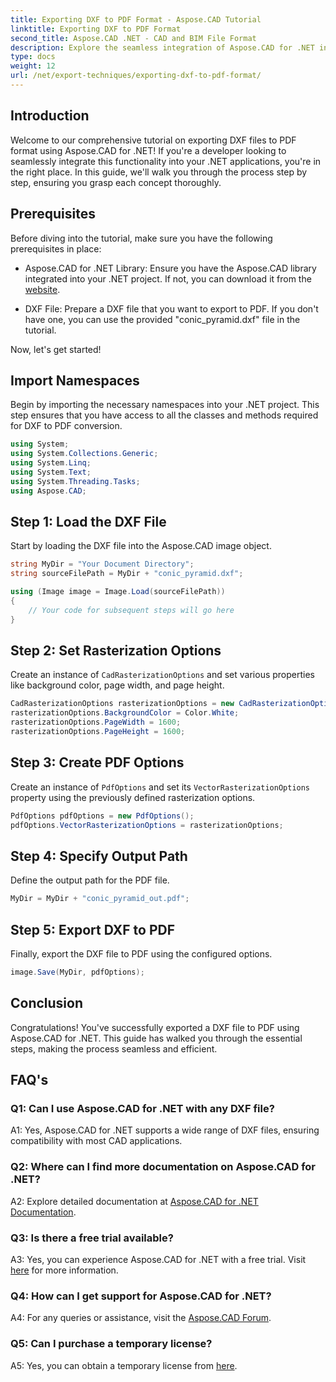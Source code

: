 ```yaml
---
title: Exporting DXF to PDF Format - Aspose.CAD Tutorial
linktitle: Exporting DXF to PDF Format
second_title: Aspose.CAD .NET - CAD and BIM File Format
description: Explore the seamless integration of Aspose.CAD for .NET in this step-by-step guide to export DXF files to PDF effortlessly.
type: docs
weight: 12
url: /net/export-techniques/exporting-dxf-to-pdf-format/
---
```

## Introduction

Welcome to our comprehensive tutorial on exporting DXF files to PDF format using Aspose.CAD for .NET! If you're a developer looking to seamlessly integrate this functionality into your .NET applications, you're in the right place. In this guide, we'll walk you through the process step by step, ensuring you grasp each concept thoroughly.

## Prerequisites

Before diving into the tutorial, make sure you have the following prerequisites in place:

- Aspose.CAD for .NET Library: Ensure you have the Aspose.CAD library integrated into your .NET project. If not, you can download it from the [website](https://releases.aspose.com/cad/net/).

- DXF File: Prepare a DXF file that you want to export to PDF. If you don't have one, you can use the provided "conic_pyramid.dxf" file in the tutorial.

Now, let's get started!

## Import Namespaces

Begin by importing the necessary namespaces into your .NET project. This step ensures that you have access to all the classes and methods required for DXF to PDF conversion.

```csharp
using System;
using System.Collections.Generic;
using System.Linq;
using System.Text;
using System.Threading.Tasks;
using Aspose.CAD;
```

## Step 1: Load the DXF File

Start by loading the DXF file into the Aspose.CAD image object.

```csharp
string MyDir = "Your Document Directory";
string sourceFilePath = MyDir + "conic_pyramid.dxf";

using (Image image = Image.Load(sourceFilePath))
{
    // Your code for subsequent steps will go here
}
```

## Step 2: Set Rasterization Options

Create an instance of `CadRasterizationOptions` and set various properties like background color, page width, and page height.

```csharp
CadRasterizationOptions rasterizationOptions = new CadRasterizationOptions();
rasterizationOptions.BackgroundColor = Color.White;
rasterizationOptions.PageWidth = 1600;
rasterizationOptions.PageHeight = 1600;
```

## Step 3: Create PDF Options

Create an instance of `PdfOptions` and set its `VectorRasterizationOptions` property using the previously defined rasterization options.

```csharp
PdfOptions pdfOptions = new PdfOptions();
pdfOptions.VectorRasterizationOptions = rasterizationOptions;
```

## Step 4: Specify Output Path

Define the output path for the PDF file.

```csharp
MyDir = MyDir + "conic_pyramid_out.pdf";
```

## Step 5: Export DXF to PDF

Finally, export the DXF file to PDF using the configured options.

```csharp
image.Save(MyDir, pdfOptions);
```

## Conclusion

Congratulations! You've successfully exported a DXF file to PDF using Aspose.CAD for .NET. This guide has walked you through the essential steps, making the process seamless and efficient.

## FAQ's

### Q1: Can I use Aspose.CAD for .NET with any DXF file?

A1: Yes, Aspose.CAD for .NET supports a wide range of DXF files, ensuring compatibility with most CAD applications.

### Q2: Where can I find more documentation on Aspose.CAD for .NET?

A2: Explore detailed documentation at [Aspose.CAD for .NET Documentation](https://reference.aspose.com/cad/net/).

### Q3: Is there a free trial available?

A3: Yes, you can experience Aspose.CAD for .NET with a free trial. Visit [here](https://releases.aspose.com/) for more information.

### Q4: How can I get support for Aspose.CAD for .NET?

A4: For any queries or assistance, visit the [Aspose.CAD Forum](https://forum.aspose.com/c/cad/19).

### Q5: Can I purchase a temporary license?

A5: Yes, you can obtain a temporary license from [here](https://purchase.aspose.com/temporary-license/).

